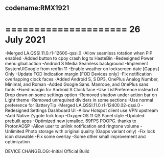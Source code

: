 codename:RMX1921
---
=====================
    26 July 2021
=====================
-Merged LA.QSSI.11.0.r1-12600-qssi.0
-Allow seamless rotation when PIP enabled
-Added button to cpoy crash log to HasteBin
-Redesigned Power menu glbal action
-Android S Media Seamless background
-Implement SystemUIGoogle from redfin 11
-Enable weather on lockscreen date [Gapps] Only
-Update FOD Indication margin [FOD Devices only]
-Fix notification overlapping clock faces
-Added Android S, S DP3, OnePlus Analog Number, Minimal, and Roman
-Added Google Sans. Manrope, and OnePlus sans fonts
-Fixed margin for Android S Clock face
-Use ListPreference instead of Drop down on some settings option
-Removed shadow under action bar on Light theme
-Removed unrequired dividers in some sections
-Use normal preference for BatteryTip
-Merged LA.QSSI.11.0.r1-12400.02-qssi.0
-Redesigned Settings Dashboard UI
-Allow Hotspot client use VPN upstream
-Add Native Zygote fork loop
-OxygenOS 11 QS Panel style
-Updated prebuilt apps
-Optimized new jemalloc. 69FPS POOPG. thanks to ProtonAOSP
-Allow user to unlink notification and ringtone volume
-Unlimited Photo storage with original quality (Gapps variant only)
-Fix lock icon drawable
-Fix some overlay
-Some other small improvement and optimization

DEVICE CHANGELOG:-Initial Official Build
